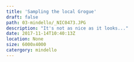 ```yaml
---
title: 'Sampling the local Grogue'
draft: false
path: 03-mindello/_NIC0473.JPG
description: "It's not as nice as it looks..."
date: 2017-11-14T10:40:13Z
location: None
size: 6000x4000
catergory: mindello
--- 
```

